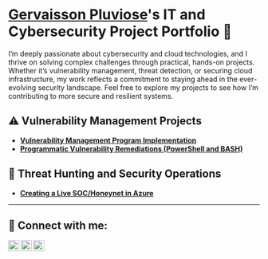 # <a href="https://www.linkedin.com/in/gvpluviose/">Gervaisson Pluviose</a>'s IT and Cybersecurity Project Portfolio 🔐

I’m deeply passionate about cybersecurity and cloud technologies, and I thrive on solving complex challenges through practical, hands-on projects. Whether it’s vulnerability management, threat detection, or securing cloud infrastructure, my work reflects a commitment to staying ahead in the ever-evolving security landscape. Feel free to explore my projects to see how I’m contributing to more secure and resilient systems.

## ⚠️ Vulnerability Management Projects

- **[Vulnerability Management Program Implementation](https://github.com/gvpluviose/vulnerability-management-program)**
- **[Programmatic Vulnerability Remediations (PowerShell and BASH)](https://github.com/gvpluviose/programmatic-vulnerability-remediations)**

## 🚨 Threat Hunting and Security Operations
- **[Creating a Live SOC/Honeynet in Azure](https://github.com/gvpluviose/Cloud-SOC)**

<hr/>


<h2> 🤳 Connect with me:</h2>

[<img align="left" alt="GVPluviose | Twitter" width="22px" src="https://cdn.jsdelivr.net/npm/simple-icons@v3/icons/twitter.svg" />][twitter]
[<img align="left" alt="GVPluviose | LinkedIn" width="22px" src="https://cdn.jsdelivr.net/npm/simple-icons@v3/icons/linkedin.svg" />][linkedin]
[<img align="left" alt="GVPluviose | Instagram" width="22px" src="https://cdn.jsdelivr.net/npm/simple-icons@v3/icons/instagram.svg" />][instagram]

[twitter]: https://twitter.com/gvpluviose
[instagram]: https://www.instagram.com/gvpluviose/
[linkedin]: https://linkedin.com/in/gvpluviose
